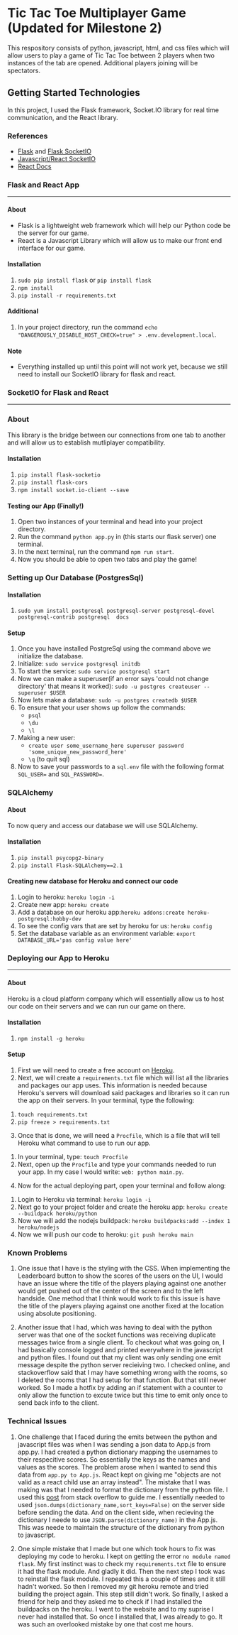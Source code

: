 # Tic Tac Toe Multiplayer Game (Updated for Milestone 2)

This respository consists of python, javascript, html, and css files which will allow users to play a game of Tic Tac Toe 
between 2 players when two instances of the tab are opened. Additional players joining will be spectators.

## Getting Started Technologies

In this project, I used the Flask framework, Socket.IO library for real time communication, and the React library.

### References
- [Flask](https://flask.palletsprojects.com/en/1.1.x/) and [Flask SocketIO](https://flask-socketio.readthedocs.io/en/latest/)
- [Javascript/React SocketIO](https://socket.io/docs/v3)
- [React Docs](https://reactjs.org/docs/getting-started.html)

### Flask and React App
---
#### About 
- Flask is a lightweight web framework which will help our Python code be the server for our game. 
- React is a Javascript Library which will allow us to make our front end interface for our game.

#### Installation
1) `sudo pip install flask` or `pip install flask`
2) `npm install`
3) `pip install -r requirements.txt`

#### Additional
1) In your project directory, run the command `echo "DANGEROUSLY_DISABLE_HOST_CHECK=true" > .env.development.local`.

#### Note
- Everything installed up until this point will not work yet, because we still need to install our SocketIO library 
for flask and react.

### SocketIO for Flask and React
---

### About
This library is the bridge between our connections from one tab to another and will allow us to establish mutliplayer compatibility.

#### Installation
1) `pip install flask-socketio`
2) `pip install flask-cors`
3) `npm install socket.io-client --save`

#### Testing our App (Finally!)
1) Open two instances of your terminal and head into your project directory.
2) Run the command `python app.py` in  (this starts our flask server) one terminal.
3) In the next terminal, run the command `npm run start`.
4) Now you should be able to open two tabs and play the game!

### Setting up Our Database (PostgresSql)

#### Installation
1) `sudo yum install postgresql postgresql-server postgresql-devel postgresql-contrib postgresql  docs`

#### Setup
1) Once you have installed PostgreSql using the command above we initialize the database.
2) Initialize: `sudo service postgresql initdb`
3) To start the service: `sudo service postgresql start`
4) Now we can make a superuser(if an error says 'could not change directory' that means it worked): `sudo -u postgres createuser --superuser $USER`
5) Now lets make a database: `sudo -u postgres createdb $USER`
6) To ensure that your user shows up follow the commands:
   - `psql`
   - `\du`
   - `\l`
7) Making a new user: 
   - `create user some_username_here superuser password 'some_unique_new_password_here'`
   - `\q` (to quit sql)
8) Now to save your passwords to a `sql.env` file with the following format `SQL_USER=` and `SQL_PASSWORD=`.

### SQLAlchemy

#### About
To now query and access our database we will use SQLAlchemy.

#### Installation
1) `pip install psycopg2-binary`
2) `pip install Flask-SQLAlchemy==2.1`

#### Creating new database for Heroku and connect our code
1) Login to heroku: `heroku login -i`
2) Create new app: `heroku create`
3) Add a database on our heroku app:`heroku addons:create heroku-postgresql:hobby-dev`
4) To see the config vars that are set by heroku for us: `heroku config`
5) Set the database variable as an environment variable: `export DATABASE_URL='pas config value here'`

### Deploying our App to Heroku
--- 

#### About
Heroku is a cloud platform company which will essentially allow us to host our code on their servers and we can run our game on there.

#### Installation
1. `npm install -g heroku`

#### Setup 
1) First we will need to create a free account on [Heroku](https://www.heroku.com/).
2) Next, we will create a  `requirements.txt` file which will list all the libraries and packages our app uses. This information is needed because Heroku's servers will 
  download said packages and libraries so it can run the app on their servers.
  In your terminal, type the following:
  1. `touch requirements.txt`
  2. `pip freeze > requirements.txt`
3) Once that is done, we will need a `Procfile`, which is a file that will tell Heroku what command to use to run our app.
  1. In your terminal, type: `touch Procfile`
  2. Next, open up the `Procfile` and type your commands needed to run your app. In my case I would write: `web: python main.py`. 
4) Now for the actual deploying part, open your terminal and follow along:
  1. Login to Heroku via terminal: `heroku login -i`
  2. Next go to your project folder and create the heroku app: `heroku create --buildpack heroku/python`
  3. Now we will add the nodejs buildpack: `heroku buildpacks:add --index 1 heroku/nodejs`
  4. Now we will push our code to heroku: `git push heroku main`

### Known Problems
1) One issue that I have is the styling with the CSS. When implementing the Leaderboard button to show the scores of the users on the UI, I would have an issue where the title
of the players playing against one another would get pushed out of the center of the screen and to the left handside. One method that I think would work to fix this issue is 
have the title of the players playing against one another fixed at the location using absolute positioning. 

2) Another issue that I had, which was having to deal with the python server was that one of the socket functions was receiving duplicate messages twice from a single client.
To checkout what was going on, I had basically console logged and printed everywhere in the javascript and python files. I found out that my client was only sending one emit 
message despite the python server recieiving two. I checked online, and stackoverflow said that I may have something wrong with the rooms, so I deleted the rooms that I had 
setup for that function. But that still never worked. So I made a hotfix by adding an if statement with a counter to only allow the function to excute twice but this time to 
emit only once to send back info to the client.

### Technical Issues
1) One challenge that I faced during the emits between the python and javascript files was when I was sending a json data to App.js from app.py. I had created a python 
dictionary mapping the usernames to their respecitive scores. So essentially the keys as the names and values as the scores. The problem arose when I wanted to send this data 
from `app.py to App.js`. React kept on giving me "objects are not valid as a react child use an array instead". The mistake that I was making was that I needed to format the 
dictionary from the python file. I used this [post](https://stackoverflow.com/questions/10844064/items-in-json-object-are-out-of-order-using-json-dumps) from stack overflow to 
guide me. I essentially needed to used `json.dumps(dictionary_name,sort_keys=False)` on the server side before sending the data. And on the client side, when recieving the 
dictionary I neede to use `JSON.parse(dictionary_name)` in the App.js. This was neede to maintain the structure of the dictionary from python to javascript.

2) One simple mistake that I made but one which took hours to fix was deploying my code to heroku. I kept on getting the error `no module named flask`. My first instinct was to 
check my `requirements.txt` file to ensure it had the flask module. And gladly it did. Then the next step I took was to reinstall the flask module. I repeated this a couple of 
times and it still hadn't worked. So then I removed my git heroku remote and tried building the project again. This step still didn't work. So finally, I asked a friend for help
and they asked me to check if I had installed the buildpacks on the heroku. I went to the website and to my suprise I never had installed that. So once I installed that, I was 
already to go. It was such an overlooked mistake by one that cost me hours.


